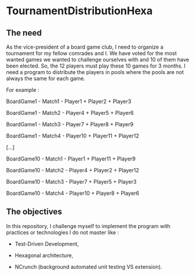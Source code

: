 # TournamentDistributionHexa
## The need
As the vice-president of a board game club, I need to organize a tournament for my fellow comrades and I. We have voted for the most wanted games we wanted to challenge ourselves with and 10 of them have been elected. So, the 12 players must play these 10 games for 3 months. I need a program to distribute the players in pools where the pools are not always the same for each game.

For example :

BoardGame1 - Match1 - Player1 + Player2 + Player3

BoardGame1 - Match2 - Player4 + Player5 + Player6

BoardGame1 - Match3 - Player7 + Player8 + Player9

BoardGame1 - Match4 - Player10 + Player11 + Player12

[...]    

BoardGame10 - Match1 - Player1 + Player11 + Player9

BoardGame10 - Match2 - Player4 + Player2 + Player12

BoardGame10 - Match3 - Player7 + Player5 + Player3

BoardGame10 - Match4 - Player10 + Player8 + Player6

## The objectives
In this repository, I challenge myself to implement the program with practices or technologies I do not master like :

- Test-Driven Development, 

- Hexagonal architecture,

- NCrunch (background automated unit testing VS extension).

